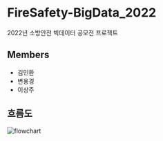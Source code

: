 # FireSafety-BigData_2022
2022년 소방안전 빅데이터 공모전 프로젝트

## Members
- 김민환
- 변용경
- 이상주

## 흐름도
![flowchart](https://user-images.githubusercontent.com/108262319/185798595-ffe6d16b-f626-4c59-9a65-b4e30f833a35.png)
